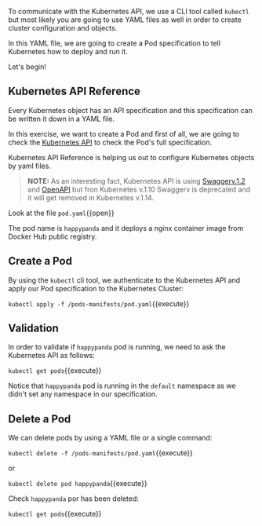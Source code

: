 
To communicate with the Kubernetes API, we use a CLI tool called ```kubectl``` but most likely you are going to use YAML files as well in order to create cluster configuration and objects.

In this YAML file, we are going to create a Pod specification to tell Kubernetes how to deploy and run it.

Let's begin!

## Kubernetes API Reference 

Every Kubernetes object has an API specification and this specification can be written it down in a YAML file.

In this exercise, we want to create a Pod and first of all, we are going to check the [Kubernetes API](https://kubernetes.io/docs/reference/generated/kubernetes-api/v1.10/#pod-v1-core) to check the Pod's full specification.

Kubernetes API Reference is helping us out to configure Kubernetes objects by yaml files. 

>**NOTE:** As an interesting fact, Kubernetes API is using [Swaggerv.1.2](https://swagger.io/) and [OpenAPI](https://www.openapis.org/) but fron Kubernetes v.1.10 Swaggerv is deprecated and it will get removed in Kubernetes v.1.14.

Look at the file `pod.yaml`{{open}}

The pod name is ```happypanda``` and it deploys a nginx container image from Docker Hub public registry.


## Create a Pod

By using the ```kubectl``` cli tool, we authenticate to the Kubernetes API and apply our Pod specification to the Kubernetes Cluster:

`kubectl apply -f /pods-manifests/pod.yaml`{{execute}}

## Validation

In order to validate if `happypanda` pod  is running, we need to ask the Kubernetes API as follows:

`kubectl get pods`{{execute}}

Notice that `happypanda` pod is running in the `default` namespace as we didn't set any namespace in our specification.

## Delete a Pod

We can delete pods by using a YAML file or a single command:

`kubectl delete -f /pods-manifests/pod.yaml`{{execute}}

or 

`kubectl delete pod happypanda`{{execute}}

Check `happypanda` por has been deleted:

`kubectl get pods`{{execute}}
